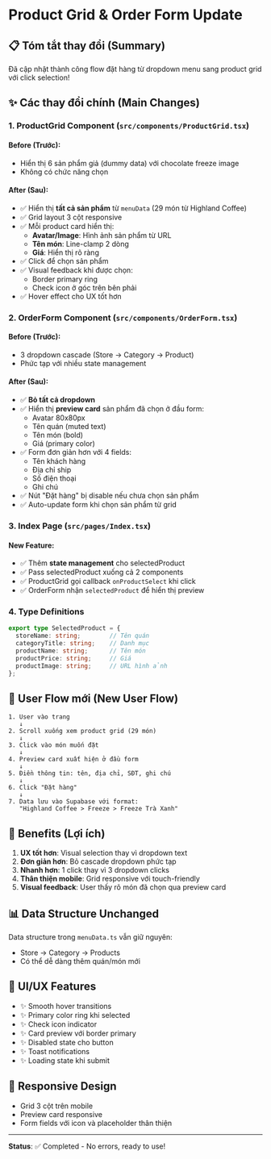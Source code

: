 # Product Grid & Order Form Update

## 📋 Tóm tắt thay đổi (Summary)

Đã cập nhật thành công flow đặt hàng từ dropdown menu sang product grid với click selection!

## ✨ Các thay đổi chính (Main Changes)

### 1. **ProductGrid Component** (`src/components/ProductGrid.tsx`)
#### Before (Trước):
- Hiển thị 6 sản phẩm giả (dummy data) với chocolate freeze image
- Không có chức năng chọn

#### After (Sau):
- ✅ Hiển thị **tất cả sản phẩm** từ `menuData` (29 món từ Highland Coffee)
- ✅ Grid layout 3 cột responsive
- ✅ Mỗi product card hiển thị:
  - **Avatar/Image**: Hình ảnh sản phẩm từ URL
  - **Tên món**: Line-clamp 2 dòng
  - **Giá**: Hiển thị rõ ràng
- ✅ Click để chọn sản phẩm
- ✅ Visual feedback khi được chọn:
  - Border primary ring
  - Check icon ở góc trên bên phải
- ✅ Hover effect cho UX tốt hơn

### 2. **OrderForm Component** (`src/components/OrderForm.tsx`)
#### Before (Trước):
- 3 dropdown cascade (Store → Category → Product)
- Phức tạp với nhiều state management

#### After (Sau):
- ✅ **Bỏ tất cả dropdown**
- ✅ Hiển thị **preview card** sản phẩm đã chọn ở đầu form:
  - Avatar 80x80px
  - Tên quán (muted text)
  - Tên món (bold)
  - Giá (primary color)
- ✅ Form đơn giản hơn với 4 fields:
  - Tên khách hàng
  - Địa chỉ ship
  - Số điện thoại
  - Ghi chú
- ✅ Nút "Đặt hàng" bị disable nếu chưa chọn sản phẩm
- ✅ Auto-update form khi chọn sản phẩm từ grid

### 3. **Index Page** (`src/pages/Index.tsx`)
#### New Feature:
- ✅ Thêm **state management** cho selectedProduct
- ✅ Pass selectedProduct xuống cả 2 components
- ✅ ProductGrid gọi callback `onProductSelect` khi click
- ✅ OrderForm nhận `selectedProduct` để hiển thị preview

### 4. **Type Definitions**
```typescript
export type SelectedProduct = {
  storeName: string;        // Tên quán
  categoryTitle: string;    // Danh mục
  productName: string;      // Tên món
  productPrice: string;     // Giá
  productImage: string;     // URL hình ảnh
};
```

## 🎯 User Flow mới (New User Flow)

```
1. User vào trang
   ↓
2. Scroll xuống xem product grid (29 món)
   ↓
3. Click vào món muốn đặt
   ↓
4. Preview card xuất hiện ở đầu form
   ↓
5. Điền thông tin: tên, địa chỉ, SĐT, ghi chú
   ↓
6. Click "Đặt hàng"
   ↓
7. Data lưu vào Supabase với format:
   "Highland Coffee > Freeze > Freeze Trà Xanh"
```

## 🚀 Benefits (Lợi ích)

1. **UX tốt hơn**: Visual selection thay vì dropdown text
2. **Đơn giản hơn**: Bỏ cascade dropdown phức tạp
3. **Nhanh hơn**: 1 click thay vì 3 dropdown clicks
4. **Thân thiện mobile**: Grid responsive với touch-friendly
5. **Visual feedback**: User thấy rõ món đã chọn qua preview card

## 📊 Data Structure Unchanged

Data structure trong `menuData.ts` vẫn giữ nguyên:
- Store → Category → Products
- Có thể dễ dàng thêm quán/món mới

## 🎨 UI/UX Features

- ✨ Smooth hover transitions
- ✨ Primary color ring khi selected
- ✨ Check icon indicator
- ✨ Card preview với border primary
- ✨ Disabled state cho button
- ✨ Toast notifications
- ✨ Loading state khi submit

## 📱 Responsive Design

- Grid 3 cột trên mobile
- Preview card responsive
- Form fields với icon và placeholder thân thiện

---

**Status**: ✅ Completed - No errors, ready to use!
